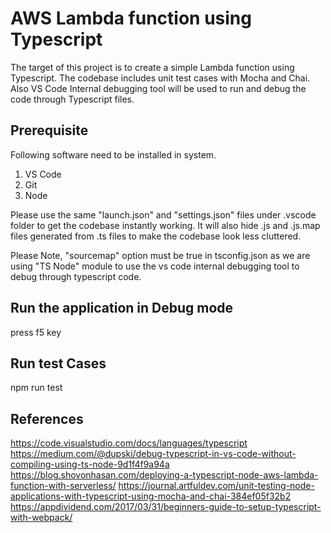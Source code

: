AWS Lambda function using Typescript
====================================
The target of this project is to create a simple Lambda function using Typescript. The codebase includes unit test cases with Mocha and Chai. Also VS Code Internal debugging tool will be used to run and debug the code through Typescript files.


Prerequisite
------------
Following software need to be installed in system.

1) VS Code
2) Git
3) Node

Please use the same "launch.json" and "settings.json" files under .vscode folder to get the codebase instantly working. It will also hide .js and .js.map files generated from .ts files to make the codebase look less cluttered.

Please Note, "sourcemap" option must be true in tsconfig.json as we are using "TS Node" module to use the vs code internal debugging tool to debug through typescript code.


Run the application in Debug mode
---------------------------------
press f5 key


Run test Cases
--------------
npm run test

References
---------- 
https://code.visualstudio.com/docs/languages/typescript
https://medium.com/@dupski/debug-typescript-in-vs-code-without-compiling-using-ts-node-9d1f4f9a94a
https://blog.shovonhasan.com/deploying-a-typescript-node-aws-lambda-function-with-serverless/
https://journal.artfuldev.com/unit-testing-node-applications-with-typescript-using-mocha-and-chai-384ef05f32b2
https://appdividend.com/2017/03/31/beginners-guide-to-setup-typescript-with-webpack/